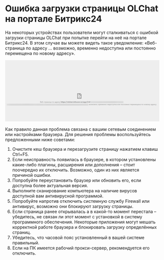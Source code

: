 # Ошибка загрузки страницы OLChat на портале Битрикс24

На некоторых устройствах пользователи могут сталкиваться с ошибкой загрузки страницы OLChat при попытке перейти на неё на портале Битрикс24. В этом случае вы можете видеть такое уведомление: «Веб-страница по адресу ... возможно, временно недоступна или постоянно перемещена по новому адресу».

![](<../../.gitbook/assets/image (313).png>)

Как правило данная проблема связана с вашим сетевым соединением или настройками браузера. Для решения проблемы воспользуйтесь предложенными ниже советами:

1. Очистите кеш браузера и перезагрузите страницу нажатием клавиш Ctrl+F5.
2. Если неисправность появилась в браузере, в котором установлены какие-либо плагины, расширения или дополнения – стоит поочередно их отключить. Возможно, один из них является причиной ошибки.
3. Попробуйте переустановить браузер или обновить его, если доступна более актуальная версия.
4. Выполните сканирование компьютера на наличие вирусов доступной вам антивирусной программой.
5. Попробуйте напротив отключить системную службу Firewall или антивирус, возможно они блокируют загрузку страницы.
6. Если страница ранее открывалась а в какой-то момент перестала – убедитесь, не связан ли этот момент с установкой в систему программного обеспечения. Некоторые приложения могут мешать корректной работе браузера и блокировать загрузку определённых страниц.
7. Убедитесь, что часовой пояс установленный в вашей системе правильный.
8. Если на ПК имеется рабочий прокси-сервер, рекомендуется его отключить.

&#x20;
